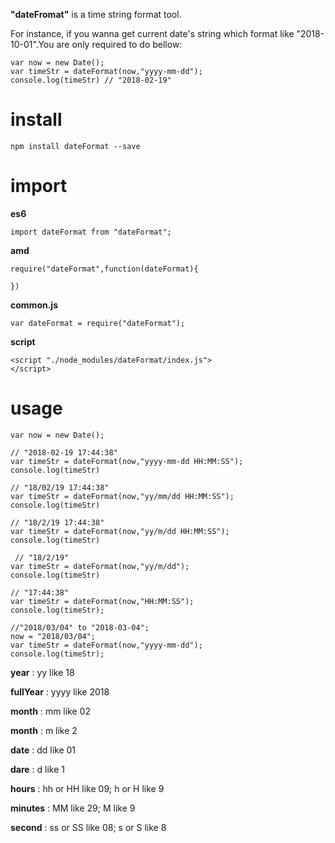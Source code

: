 **"dateFromat"**  is a time string format tool.

For instance, if you wanna get current date's string which format like "2018-10-01".You are only required to do bellow:

```
var now = new Date();
var timeStr = dateFormat(now,"yyyy-mm-dd");
console.log(timeStr) // "2018-02-19"
```
# install
  `npm install dateFormat --save `
# import 
**es6**
```
import dateFormat from "dateFormat";
```
**amd**

```
require("dateFormat",function(dateFormat){
    
})
```
**common.js**

```
var dateFormat = require("dateFormat");
```
**script**
```
<script "./node_modules/dateFormat/index.js">
</script>

```

# usage
 ```
var now = new Date();

 // "2018-02-19 17:44:38"
var timeStr = dateFormat(now,"yyyy-mm-dd HH:MM:SS");
console.log(timeStr)

 // "18/02/19 17:44:38"
var timeStr = dateFormat(now,"yy/mm/dd HH:MM:SS");
console.log(timeStr) 

 // "18/2/19 17:44:38"
var timeStr = dateFormat(now,"yy/m/dd HH:MM:SS");
console.log(timeStr) 

  // "18/2/19"
var timeStr = dateFormat(now,"yy/m/dd");
console.log(timeStr)

// "17:44:38"
var timeStr = dateFormat(now,"HH:MM:SS");
console.log(timeStr);

//"2018/03/04" to "2018-03-04";
now = "2018/03/04";
var timeStr = dateFormat(now,"yyyy-mm-dd");
console.log(timeStr);
```

**year** : yy    like 18

**fullYear** : yyyy  like 2018

**month** : mm like  02

**month** : m like  2

**date** : dd like 01

**dare** : d like 1

**hours** : hh or HH  like 09; h or H like 9
        
**minutes** : MM like  29; M like 9
         
**second** : ss or SS like 08; s or S like 8
